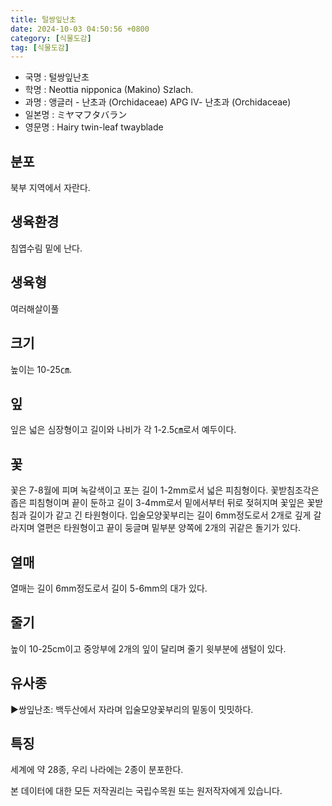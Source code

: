 ```yaml
---
title: 털쌍잎난초
date: 2024-10-03 04:50:56 +0800
category: [식물도감]
tag: [식물도감]
---
```




- 국명 : 털쌍잎난초
- 학명 : Neottia nipponica (Makino) Szlach.
- 과명 : 앵글러 - 난초과 (Orchidaceae) APG Ⅳ- 난초과 (Orchidaceae)
- 일본명 : ミヤマフタバラン
- 영문명 : Hairy twin-leaf twayblade


## 분포
북부 지역에서 자란다.
## 생육환경
침엽수림 밑에 난다.
## 생육형
여러해살이풀
## 크기
높이는 10-25㎝.
## 잎
잎은 넓은 심장형이고 길이와 나비가 각 1-2.5㎝로서 예두이다.
## 꽃
꽃은 7-8월에 피며 녹갈색이고 포는 길이 1-2mm로서 넓은 피침형이다. 꽃받침조각은 좁은 피침형이며 끝이 둔하고 길이 3-4mm로서 밑에서부터 뒤로 젖혀지며 꽃잎은 꽃받침과 길이가 같고 긴 타원형이다. 입술모양꽃부리는 길이 6mm정도로서 2개로 깊게 갈라지며 열편은 타원형이고 끝이 둥글며 밑부분 양쪽에 2개의 귀같은 돌기가 있다.
## 열매
열매는 길이 6mm정도로서 길이 5-6mm의 대가 있다.
## 줄기
높이 10-25cm이고 중앙부에 2개의 잎이 달리며 줄기 윗부분에 샘털이 있다.
## 유사종
▶쌍잎난초: 백두산에서 자라며 입술모양꽃부리의 밑동이 밋밋하다.
## 특징
세계에 약 28종, 우리 나라에는 2종이 분포한다.






본 데이터에 대한 모든 저작권리는 국립수목원 또는 원저작자에게 있습니다.
